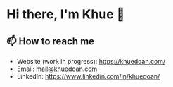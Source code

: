 # Hi there, I'm Khue 👋

## 📫 How to reach me

- Website (work in progress): https://khuedoan.com/
- Email: mail@khuedoan.com
- LinkedIn: https://www.linkedin.com/in/khuedoan/

<!--
**khuedoan98/khuedoan98** is a ✨ _special_ ✨ repository because its `README.md` (this file) appears on your GitHub profile.

Here are some ideas to get you started:

- 🔭 I’m currently working on ...
- 🌱 I’m currently learning ...
- 👯 I’m looking to collaborate on ...
- 🤔 I’m looking for help with ...
- 💬 Ask me about ...
- 😄 Pronouns: ...
- ⚡ Fun fact: ...
-->

